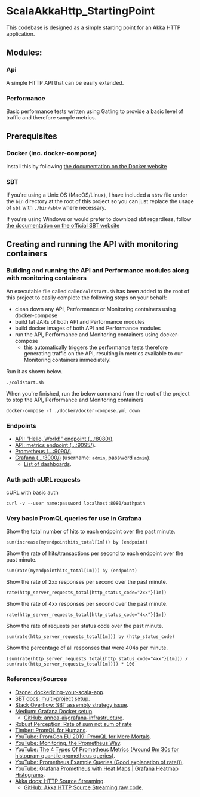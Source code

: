 # ScalaAkkaHttp_StartingPoint

This codebase is designed as a simple starting point for an Akka HTTP application.

## Modules:

### Api

A simple HTTP API that can be easily extended.

### Performance

Basic performance tests written using Gatling to provide a basic level of traffic and therefore sample metrics.

## Prerequisites

### Docker (inc. docker-compose)

Install this by following [the documentation on the Docker website](https://docs.docker.com/engine/install/)

### SBT

If you're using a Unix OS (MacOS/Linux), I have included a `sbtw` file under the `bin` directory at the root of this
project so you can just replace the usage of `sbt` with `./bin/sbtw` where necessary.

If you're using Windows or would prefer to download sbt regardless,
follow [the documentation on the official SBT website](https://www.scala-sbt.org/1.x/docs/Setup.html)

## Creating and running the API with monitoring containers

### Building and running the API and Performance modules along with monitoring containers

An executable file called called`coldstart.sh` has been added to the root of this project to easily complete the following steps on your behalf:

* clean down any API, Performance or Monitoring containers using docker-compose
* build fat JARs of both API and Performance modules
* build docker images of both API and Performance modules
* run the API, Performance and Monitoring containers using docker-compose
    * this automatically triggers the performance tests therefore generating traffic on the API, resulting in metrics
      available to our Monitoring containers immediately!

Run it as shown below.

```shell
./coldstart.sh
```

When you're finished, run the below command from the root of the project to stop the API, Performance and Monitoring
containers

```
docker-compose -f ./docker/docker-compose.yml down
```

### Endpoints

* [API: "Hello, World!" endpoint (...:8080/)](http://localhost:8080).
* [API: metrics endpoint (...:9095/)](http://localhost:9095).
* [Prometheus (...:9090/)](http://localhost:9090).
* [Grafana (...:3000/)](http://localhost:3000) (username: `admin`, password `admin`).
  * [List of dashboards](http://localhost:3000/dashboards).


### Auth path cURL requests

cURL with basic auth
```
curl -v --user name:password localhost:8080/authpath
```

### Very basic PromQL queries for use in Grafana

Show the total number of hits to each endpoint over the past minute.
```
sum(increase(myendpointhits_total[1m])) by (endpoint)
```

Show the rate of hits/transactions per second to each endpoint over the past minute.
```
sum(rate(myendpointhits_total[1m])) by (endpoint)
```

Show the rate of 2xx responses per second over the past minute. 
```
rate(http_server_requests_total{http_status_code="2xx"}[1m])
```

Show the rate of 4xx responses per second over the past minute.
```
rate(http_server_requests_total{http_status_code="4xx"}[1m])
```

Show the rate of requests per status code over the past minute.
```
sum(rate(http_server_requests_total[1m])) by (http_status_code)
```

Show the percentage of all responses that were 404s per
minute.
```
(sum(rate(http_server_requests_total{http_status_code="4xx"}[1m])) / sum(rate(http_server_requests_total[1m]))) * 100
```

### References/Sources

* [Dzone: dockerizing-your-scala-app](https://dzone.com/articles/dockerizing-your-scala-app).
* [SBT docs: multi-project setup](https://www.scala-sbt.org/1.x/docs/Multi-Project.html).
* [Stack Overflow: SBT assembly strategy issue](https://stackoverflow.com/a/58024050/3059314).
* [Medium: Grafana Docker setup](https://medium.com/swlh/easy-grafana-and-docker-compose-setup-d0f6f9fcec13).
  * [GitHub: annea-ai/grafana-infrastructure](https://github.com/annea-ai/grafana-infrastructure).
* [Robust Perception: Rate of sum not sum of rate](https://www.robustperception.io/rate-then-sum-never-sum-then-rate)
* [Timber: PromQL for Humans](https://timber.io/blog/promql-for-humans/).
* [YouTube: PromCon EU 2019: PromQL for Mere Mortals](https://www.youtube.com/watch?v=hTjHuoWxsks).
* [YouTube: Monitoring, the Prometheus Way](https://www.youtube.com/watch?v=PDxcEzu62jk).
* [YouTube: The 4 Types Of Prometheus Metrics (Around 9m 30s for histogram quantile prometheus queries)](https://www.youtube.com/watch?v=nJMRmhbY5hY).
* [YouTube: Prometheus Example Queries (Good explanation of rate())](https://www.youtube.com/watch?v=_nZSrY784sY).
* [YouTube: Grafana Prometheus with Heat Maps | Grafana Heatmap Histograms](https://www.youtube.com/watch?v=6oSlgW6EKK4).
* [Akka docs: HTTP Source Streaming](https://doc.akka.io/docs/akka-http/current/routing-dsl/source-streaming-support.html).
  * [GitHub: Akka HTTP Source Streaming raw code](https://github.com/akka/akka-http/blob/master/akka-http-tests/src/test/scala/akka/http/scaladsl/server/EntityStreamingSpec.scala).
